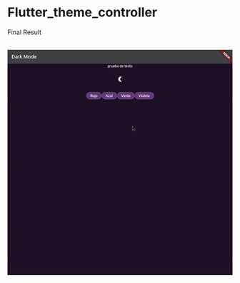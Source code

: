 # Flutter_theme_controller
Final Result
<br><br>
<div align="center"><img src="./captures/capture.gif" alt="alt themes app">
